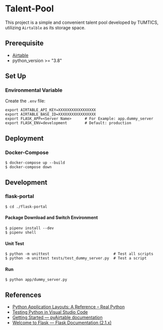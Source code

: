 # Talent-Pool
This project is a simple and convenient talent pool developed by TUMTICS, utilizing `Airtalble` as its storage space. 

## Prerequisite

* [Airtable](https://airtable.com/)
* python_version >= "3.8"

## Set Up

### Environmental Variable

Create the `.env` file: 

```shell
export AIRTABLE_API_KEY=XXXXXXXXXXXXXXXXX
export AIRTABLE_BASE_ID=XXXXXXXXXXXXXXXXX
export FLASK_APP=<Server Name>      # For Example: app.dummy_server
export FLASK_ENV=development        # Default: production
```

## Deployment

### Docker-Compose

```shell
$ docker-compose up --build
$ docker-compose down
```

## Development

### flask-portal

```
$ cd ./flask-portal
```

#### Package Download and Switch Environment

```
$ pipenv install --dev
$ pipenv shell
```

#### Unit Test

```shell
$ python -m unittest                             # Test all scripts
$ python -m unittest tests/test_dummy_server.py  # Test a script
```

#### Run

```shell
$ python app/dummy_server.py
```

## References

* [Python Application Layouts: A Reference – Real Python](https://realpython.com/python-application-layouts/)
* [Testing Python in Visual Studio Code](https://code.visualstudio.com/docs/python/testing)
* [Getting Started — pyAirtable documentation](https://pyairtable.readthedocs.io/en/latest/getting-started.html)
* [Welcome to Flask — Flask Documentation (2.1.x)](https://flask.palletsprojects.com/en/2.1.x/)
